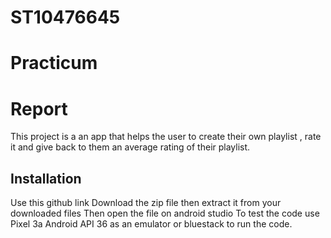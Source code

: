 # ST10476645
# Practicum 

# Report 
This project is a an app that helps the user to create their own playlist , rate it and give back to them an average rating of their playlist. 

## Installation 
Use this github link 
Download the zip file then extract it from your downloaded files
Then open the file on android studio
To test the code use Pixel 3a Android API 36 as an emulator or bluestack to run the code. 

